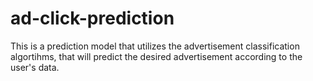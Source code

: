 # ad-click-prediction
This is a prediction model that utilizes the advertisement classification algortihms, that will predict the desired advertisement according to the user's data.
